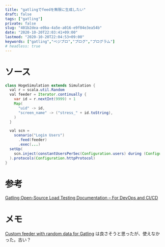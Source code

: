 ```yaml
---
title: "gatlingでfeedを無限に生成したい"
draft: false
tags: ["gatling"]
private: false
slug: "401b2dea-e0ba-4a5e-a016-e9f04e3ea54b"
date: "2020-10-20T22:03:41+09:00"
lastmod: "2020-10-20T22:04:53+09:00"
keywords: ["gatling","ベジプロ","プログ","プログラム"]
# headless: true
---
```


# ソース
```java
class HogeSimulation extends Simulation {
  val r = scala.util.Random
  val feeder = Iterator.continually {
    var id = r.nextInt(9999) + 1
    Map(
      "uid" -> id,
      "screen_name" -> ("stress_" + id.toString),
    )
  }

  val scn =
    scenario("Login Users")
      .feed(feeder)
      .exec(...)
  setUp(
    scn.inject(constantUsersPerSec(Configuration.users) during (Configuration.duration seconds) )
  ).protocols(Configuration.httpProtocol)
}

```
# 参考
[Gatling Open-Source Load Testing Documentation – For DevOps and CI/CD](https://gatling.io/docs/current/session/feeder/)

# メモ
[Custom feeder with random data for Gatling](https://gist.github.com/tquach/9465556) は良さそうと思ったが、使えなかった。古い？
